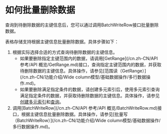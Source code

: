 # 如何批量删除数据

查询到待删除数据的主键信息后，您可以通过调用BatchWriteRow接口批量删除数据。

表格存储支持根据主键信息批量删除数据。具体步骤如下：

1.  根据实际选择合适的方式查询待删除数据的主键信息。
    -   如果要删除指定主键范围内的数据，请调用[GetRange](/cn.zh-CN/API 参考/API 概览/GetRange.md)接口，查询指定主键范围内的数据，并获取待删除数据的主键信息。具体操作，请参见[范围读（GetRange）](/cn.zh-CN/功能介绍/Wide column模型/基础数据操作/多行数据操作.md)。
    -   如果要删除满足指定条件的数据，请创建多元索引后，使用多元索引查询满足指定条件的数据，并获取待删除数据的主键信息。具体操作，请参见[创建多元索引](/cn.zh-CN/功能介绍/多元索引/使用/创建多元索引.md)和[查询](/cn.zh-CN/功能介绍/多元索引/使用/概述.md)。
2.  调用[BatchWriteRow](/cn.zh-CN/API 参考/API 概览/BatchWriteRow.md)接口，根据主键信息批量删除数据。具体操作，请参见[批量写（BatchWriteRow）](/cn.zh-CN/功能介绍/Wide column模型/基础数据操作/多行数据操作.md)。

